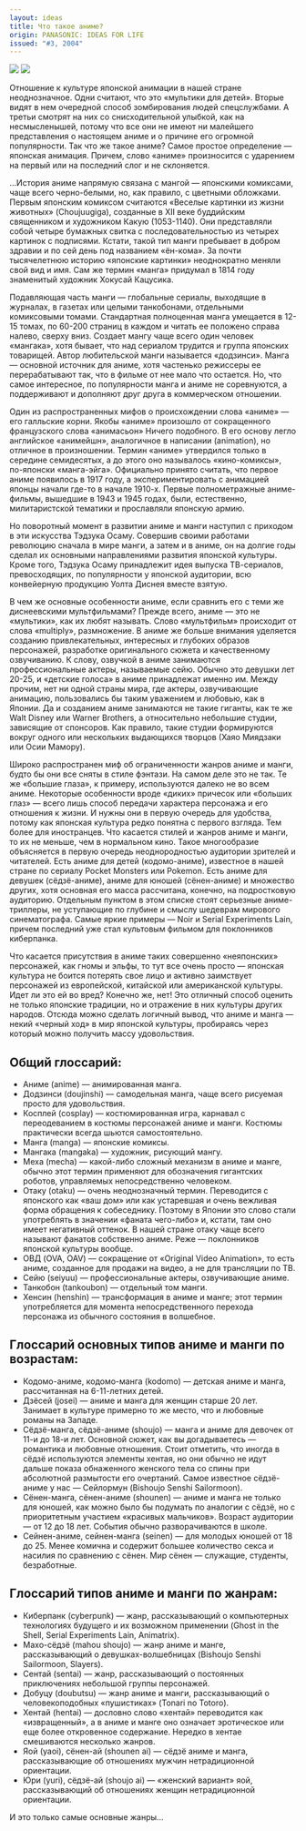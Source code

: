 ```yaml
---
layout: ideas
title: Что такое аниме?
origin: PANASONIC: IDEAS FOR LIFE
issued: "#3, 2004"
---
```

![](/assets/img/papers/haiku/50.jpg)
![](/assets/img/papers/haiku/51.jpg)

Отношение к культуре японской анимации в нашей стране неоднозначное. Одни считают, что это «мультики для детей». Вторые видят в нем очередной способ зомбирования людей спецслужбами. А третьи смотрят на них со снисходительной улыбкой, как на несмысленышей, потому что все они не имеют ни малейшего представления о настоящем аниме и о причине его огромной популярности. Так что же такое аниме? Самое простое определение — японская анимация. Причем, слово «аниме» произносится с ударением на первый или на последний слог и не склоняется. 

...История аниме напрямую связана с мангой — японскими комиксами, чаще всего черно-белыми, но, как правило, с цветными обложками. Первым японским комиксом считаются «Веселые картинки из жизни животных» (Choujuugiga), созданные в XII веке буддийским священником и художником Какую (1053-1140). Они представляли собой четыре бумажных свитка с последовательностью из четырех картинок с подписями. Кстати, такой тип манги пребывает в добром здравии и по сей день под названием «ён-кома». За почти тысячелетнюю историю «японские картинки» неоднократно меняли свой вид и имя. Сам же термин «манга» придумал в 1814 году знаменитый художник Хокусай Кацусика. 

Подавляющая часть манги — глобальные сериалы, выходящие в журналах, в газетах или целыми танкобонами, отдельными комиксовыми томами. Стандартная полноценная манга умещается в 12-15 томах, по 60-200 страниц в каждом и читать ее положено справа налево, сверху вниз. Создает мангу чаще всего один человек «мангака», хотя бывает, что над сериалом трудится и группа японских товарищей. Автор любительской манги называется «додзинси». Манга — основной источник для аниме, хотя частенько режиссеры ее перерабатывают так, что в фильме от нее мало что остается. Но, что самое интересное, по популярности манга и аниме не соревнуются, а поддерживают и дополняют друг друга в коммерческом отношении. 

Один из распространенных мифов о происхождении слова «аниме» — его галльские корни. Якобы «аниме» произошло от сокращенного французского слова «анимасьон» Ничего подобного. В его основу легло английское «анимейшн», аналогичное в написании (animation), но отличное в произношении. Термин «аниме» утвердился только в середине семидесятых, а до этого оно называлось «кино-комиксы», по-японски «манга-эйга». Официально принято считать, что первое аниме появилось в 1917 году, а экспериментировать с анимацией японцы начали где-то в начале 1910-х. Первые полнометражные аниме-фильмы, вышедшие в 1943 и 1945 годах, были, естественно, милитаристской тематики и прославляли японскую армию. 

Но поворотный момент в развитии аниме и манги наступил с приходом в эти искусства Тэдзука Осаму. Совершив своими работами революцию сначала в мире манги, а затем и в аниме, он на долгие годы сделал их основными направлениями развития японской культуры. Кроме того, Тэдзука Осаму принадлежит идея выпуска ТВ-сериалов, превосходящих, по популярности у японской аудитории, всю конвейерную продукцию Уолта Диснея вместе взятую. 

В чем же основные особенности аниме, если сравнить его с теми же диснеевскими мультфильмами? Прежде всего, аниме — это не «мультики», как их любят называть. Слово «мультфильм» происходит от слова «multiply», размножение. В аниме же больше внимания уделяется созданию привлекательных, интересных и глубоких образов персонажей, разработке оригинального сюжета и качественному озвучиванию. К слову, озвучкой в аниме занимаются профессиональные актеры, называемые сейю. Обычно это девушки лет 20-25, и «детские голоса» в аниме принадлежат именно им. Между прочим, нет ни одной страны мира, где актеры, озвучивающие анимацию, пользовались бы таким уважением и любовью, как в Японии. Да и созданием аниме занимаются не такие гиганты, как те же Walt Disney или Warner Brothers, а относительно небольшие студии, зависящие от спонсоров. Как правило, такие студии формируются вокруг одного или нескольких выдающихся творцов (Хаяо Миядзаки или Осии Мамору). 

Широко распространен миф об ограниченности жанров аниме и манги, будто бы они все сняты в стиле фэнтази. На самом деле это не так. Те же «большие глаза», к примеру, используются далеко не во всем аниме. Некоторые особенности вроде «диких» причесок или «больших глаз» — всего лишь способ передачи характера персонажа и его отношения к жизни. И нужны они в первую очередь для удобства, потому как японская культура редко понятна с первого взгляда. Тем более для иностранцев. Что касается стилей и жанров аниме и манги, то их не меньше, чем в нормальном кино. Такое многообразие объясняется в первую очередь неоднородностью аудитории зрителей и читателей. Есть аниме для детей (кодомо-аниме), известное в нашей стране по сериалу Pocket Monsters или Pokemon. Есть аниме для девушек (сёдзё-аниме), аниме для юношей (сёнен-аниме) и множество других, хотя основная его масса рассчитана, конечно, на подростковую аудиторию. Отдельным пунктом в этом списке стоят серьезные аниме-триллеры, не уступающие по глубине и смыслу шедеврам мирового синематографа. Самые яркие примеры — Noir и Serial Experiments Lain, причем последний уже стал культовым фильмом для поклонников киберпанка. 

Что касается присутствия в аниме таких совершенно «неяпонских» персонажей, как гномы и эльфы, то тут все очень просто — японская культура не боится потерять свое лицо и активно заимствует персонажей из европейской, китайской или американской культуры. Идет ли это ей во вред? Конечно же, нет! Это отличный способ оценить не только японские традиции, но и отражение в них культуры других народов. Отсюда можно сделать логичный вывод, что аниме и манга — некий «черный ход» в мир японской культуры, пробираясь через который можно получить массу удовольствия. 

## Общий глоссарий: 

* Аниме (anime) — анимированная манга. 
* Додзинси (doujinshi) — самодельная манга, чаще всего рисуемая просто для удовольствия. 
* Косплей (cosplay) — костюмированная игра, карнавал с переодеванием в костюмы персонажей аниме и манги. Костюмы практически всегда шьются самостоятельно. 
* Манга (manga) — японские комиксы. 
* Мангака (mangaka) — художник, рисующий мангу. 
* Меха (mecha) — какой-либо сложный механизм в аниме и манге, обычно этот термин применяют для обозначения гигантских роботов, управляемых непосредственно человеком. 
* Отаку (otaku) — очень неоднозначный термин. Переводится с японского как «ваш дом» или как устаревшая и очень вежливая форма обращения к собеседнику. Поэтому в Японии это слово стали употреблять в значении «фаната чего-либо» и, кстати, там оно имеет негативный оттенок. В нашей стране отаку чаще всего называют фанатов собственно аниме. Реже — поклонников японской культуры вообще. 
* ОВД (OVA, OAV) — сокращение от «Original Video Animation», то есть аниме, созданное для продажи на видео, а не для трансляции по ТВ. 
* Сейю (seiyuu) — профессиональные актеры, озвучивающие аниме. 
* Танкобон (tankoubon) — отдельный том манги. 
* Хенсин (henshin) — трансформация в аниме и манге; этот термин употребляется для момента непосредственного перехода персонажа из обычного состояния в волшебное. 

## Глоссарий основных типов аниме и манги по возрастам: 

* Кодомо-аниме, кодомо-манга (kodomo) — детская аниме и манга, рассчитанная на 6-11-летних детей. 
* Дзёсей (josei) — аниме и манга для женщин старше 20 лет. Занимает в культуре примерно то же место, что и любовные романы на Западе. 
* Сёдзё-манга, сёдзё-аниме (shoujo) — манга и аниме для девочек от 11-и до 18-и лет. Основной сюжет, как вы догадываетесь — романтика и любовные отношения. Стоит отметить, что иногда в сёдзё используются элементы хентая, но они обычно не идут дальше показа обнаженного женского тела со спины при абсолютной размытости его очертаний. Самое известное сёдзё-аниме у нас — Сейлормун (Bishoujo Senshi Sailormoon). 
* Сёнен-манга, сёнен-аниме (shounen) — аниме и манга не только для юношей, как можно было бы подумать по аналогии с сёдзё, но с приоритетным участием «красивых мальчиков». Возраст аудитории — от 12 до 18 лет. События обычно разворачиваются в школе. 
* Сейнен-аниме, сейнен-манга (seinen) — для молодых юношей от 18 до 25. Менее комична и содержит большее количество секса и насилия по сравнению с сёнен. Мир сёнен — служащие, студенты, безработные. 

## Глоссарий типов аниме и манги по жанрам: 

* Киберпанк (cyberpunk) — жанр, рассказывающий о компьютерных технологиях будущего и их возможном применении (Ghost in the Shell, Serial Experiments Lain, Animatrix). 
* Махо-сёдзё (mahou shoujo) — жанр аниме и манге, рассказывающий о девушках-волшебницах (Bishoujo Senshi Sailormoon, Slayers). 
* Сентай (sentai) — жанр, рассказывающий о постоянных приключениях небольшой группы персонажей. 
* Добуцу (doubutsu) — жанр аниме и манги, рассказывающий о человекоподобных «пушистиках» (Tonari no Totoro). 
* Хентай (hentai) — дословно слово «хентай» переводится как «извращенный», а в аниме и манге оно означает эротическое или еще более откровенное содержание. Нередко в хентае смешиваются несколько жанров. 
* Яой (yaoi), сёнен-ай (shounen ai) — сёдзё аниме и манга, рассказывающие об отношениях мужчин нетрадиционной ориентации. 
* Юри (yuri), сёдзё-ай (shoujo ai) — «женский вариант» яой, рассказывающий об отношениях женщин нетрадиционной ориентации. 

И это только самые основные жанры... 
